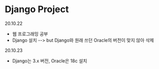 # Django Project

20.10.22
- 웹 프로그래밍 공부
- Django 설치 --> but Django와 원래 쓰던 Oracle의 버전이 맞지 않아 삭제

20.10.23
- Django는 3.x 버전, Oracle은 18c 설치
